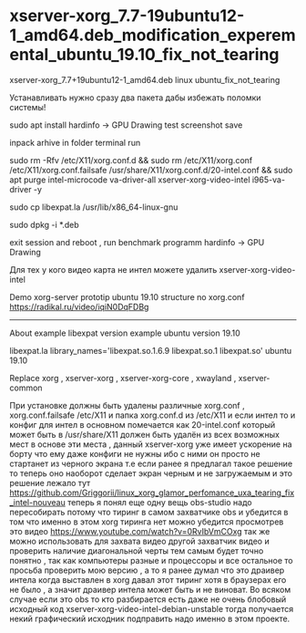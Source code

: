 # xserver-xorg_7.7-19ubuntu12-1_amd64.deb_modification_experemental_ubuntu_19.10_fix_not_tearing
xserver-xorg_7.7+19ubuntu12-1_amd64.deb linux ubuntu_fix_not_tearing

Устанавливать нужно сразу два пакета дабы избежать поломки системы! 

sudo apt install hardinfo -> GPU Drawing test screenshot save

inpack arhive in folder terminal run

sudo rm  -Rfv /etc/X11/xorg.conf.d && sudo rm /etc/X11/xorg.conf /etc/X11/xorg.conf.failsafe /usr/share/X11/xorg.conf.d/20-intel.conf && sudo apt purge intel-microcode va-driver-all xserver-xorg-video-intel i965-va-driver -y

sudo cp libexpat.la /usr/lib/x86_64-linux-gnu

sudo dpkg -i *.deb

exit session and reboot , run benchmark programm hardinfo -> GPU Drawing

Для тех у кого видео карта не интел можете удалить xserver-xorg-video-intel

Demo xorg-server prototip ubuntu 19.10 structure no xorg.conf https://radikal.ru/video/iqiN0DqFDBg
____________________________________________________________________________________________

About example libexpat version example ubuntu version 19.10

libexpat.la library_names='libexpat.so.1.6.9 libexpat.so.1 libexpat.so' ubuntu 19.10

Replace xorg , xserver-xorg , xserver-xorg-core , xwayland , xserver-common

При установке должны быть удалены различные xorg.conf , xorg.conf.failsafe /etc/X11 и папка xorg.conf.d из /etc/X11 и если интел то и конфиг для интел в основном помечается как 20-intel.conf который может быть в /usr/share/X11 должен быть удалён из всех возможных мест в основе эти места , данный xserver-xorg уже имеет ускорение на борту что ему даже конфиги не нужны ибо с ними он просто не стартанет из черного экрана т.е если ранее я предлагал такое решение то теперь оно наоборот сделает экран черным и не загружаемым и это решение лежало тут https://github.com/Griggorii/linux_xorg_glamor_perfomance_uxa_tearing_fix_intel-nouveau 
теперь я понял еще одну вещь obs-studio надо пересобирать потому что тиринг в самом захватчике obs и убедится в том что именно в этом xorg тиринга нет можно убедится просмотрев это видео https://www.youtube.com/watch?v=0RvIbVmCOxg так же можно использовать для захвата видео другой захватчик видео и проверить наличие диагональной черты тем самым будет точно понятно , так как компьютеры разные и процессоры и все остальное то просьба проверить мою версию , а то я ранее думал что это драивер интела когда выставлен в xorg давал этот тиринг хотя в браузерах его не было , а значит драивер интела может быть и не виноват. Во всяком случае если это obs то кто разбирается есть даже не очень блобовый исходный код xserver-xorg-video-intel-debian-unstable тогда получается некий графический исходник подправить надо именно в этом проекте.

